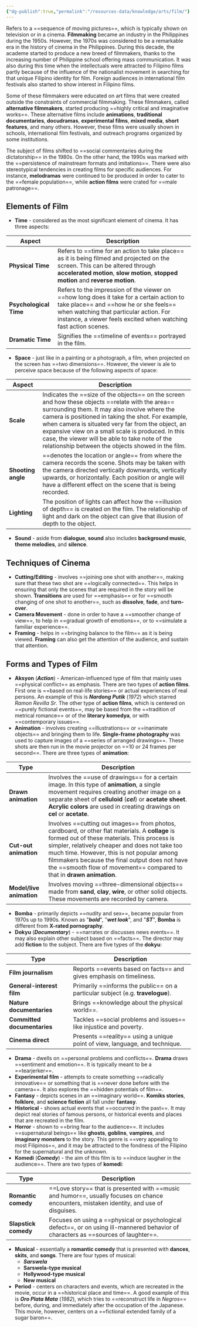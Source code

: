 ```yaml
---
{"dg-publish":true,"permalink":"/resources-data/knowledge/arts/film/"}
---
```


Refers to a ==sequence of moving pictures==, which is typically shown on television or in a cinema. **Filmmaking** became an industry in the Philippines during the 1950s. However, the 1970s was considered to be a remarkable era in the history of cinema in the Philippines. During this decade, the academe started to produce a new breed of filmmakers, thanks to the increasing number of Philippine school offering mass communication. It was also during this time when the intellectuals were attracted to Filipino films partly because of the influence of the nationalist movement in searching for that unique Filipino identity for film. Foreign audiences in international film festivals also started to show interest in Filipino films.

Some of these filmmakers were educated on art films that were created outside the constraints of commercial filmmaking. These filmmakers, called **alternative filmmakers**, started producing ==highly critical and imaginative works==. These alternative films include **animations**, **traditional documentaries**, **docudramas**, **experimental films**, **mixed media**, **short features**, and many others. However, these films were usually shown in schools, international film festivals, and outreach programs organized by some institutions.

The subject of films shifted to ==social commentaries during the dictatorship== in the 1980s. On the other hand, the 1990s was marked with the ==persistence of mainstream formats and imitations==. There were also stereotypical tendencies in creating films for specific audiences. For instance, **melodramas** were continued to be produced in order to cater to the ==female population==, while **action films** were crated for ==male patronage==.

## Elements of Film
* **Time** - considered as the most significant element of cinema. It has three aspects:

| **Aspect**             | **Description**                                                                                                                                                                                                                                 |
| ---------------------- | ----------------------------------------------------------------------------------------------------------------------------------------------------------------------------------------------------------------------------------------------- |
| **Physical Time**      | Refers to ==time for an action to take place== as it is being filmed and projected on the screen. This can be altered through **accelerated motion**, **slow motion**, **stopped motion** and **reverse motion**.                               |
| **Psychological Time** | Refers to the impression of the viewer on ==how long does it take for a certain action to take place== and ==how he or she feels== when watching that particular action. For instance, a viewer feels excited when watching fast action scenes. |
| **Dramatic Time**      | Signifies the ==timeline of events== portrayed in the film.                                                                                                                                                                                     |

* **Space** - just like in a painting or a photograph, a film, when projected on the screen has ==two dimensions==. However, the viewer is ale to perceive space because of the following aspects of space:

| **Aspect**         | **Description**                                                                                                                                                                                                                                                                                                                                                                                                           |
| ------------------ | ------------------------------------------------------------------------------------------------------------------------------------------------------------------------------------------------------------------------------------------------------------------------------------------------------------------------------------------------------------------------------------------------------------------------- |
| **Scale**          | Indicates the ==size of the objects== on the screen and how these objects ==relate with the area== surrounding them. It may also involve where the camera is positioned in taking the shot. For example, when camera is situated very far from the object, an expansive view on a small scale is produced. In this case, the viewer will be able to take note of the relationship between the objects showed in the film. |
| **Shooting angle** | ==denotes the location or angle== from where the camera records the scene. Shots may be taken with the camera directed vertically downwards, vertically upwards, or horizontally. Each position or angle will have a different effect on the scene that is being recorded.                                                                                                                                                |
| **Lighting**       | The position of lights can affect how the ==illusion of depth== is created on the film. The relationship of light and dark on the object can give that illusion of depth to the object.                                                                                                                                                                                                                                   |

* **Sound** - aside from **dialogue**, **sound** also includes **background music**, **theme melodies**, and **silence**.

## Techniques of Cinema
* **Cutting/Editing** - involves ==joining one shot with another==, making sure that these two shot are ==logically connected==. This helps in ensuring that only the scenes that are required in the story will be shown. **Transitions** are used for ==emphasis== or for ==smooth changing of one shot to another==, such as **dissolve**, **fade**, and **turn-over**.
* **Camera Movement** - done in order to have a ==smoother change of view==, to help in ==gradual growth of emotions==, or to ==simulate a familiar experience==.
* **Framing** - helps in ==bringing balance to the film== as it is being viewed. **Framing** can also get the attention of the audience, and sustain that attention.

## Forms and Types of Film
* **Aksyon** (***Action***) - American-influenced type of film that mainly uses ==physical conflict== as emphasis. There are two types of **action films**. First one is ==based on real-life stories== or actual experiences of real persons. An example of this is ***Nardong Putik*** (*1972*) which starred *Ramon Revilla Sr*. The other type of **action films**, which is centered on ==purely fictional events==, may be based from the ==tradition of metrical romance== or of the **literary komedya**, or with ==contemporary issues==. 
* **Animation** - involves creating ==illustrations== or ==inanimate objects== and bringing them to life. **Single-frame photography** was used to capture images of a ==series of arranged drawings==. These shots are then run in the movie projector on ==10 or 24 frames per second==. There are three types of **animation**:

| **Type**                 | **Description**                                                                                                                                                                                                                                                                                                                                                             |
| ------------------------ | --------------------------------------------------------------------------------------------------------------------------------------------------------------------------------------------------------------------------------------------------------------------------------------------------------------------------------------------------------------------------- |
| **Drawn animation**      | Involves the ==use of drawings== for a certain image. In this type of **animation**, a single movement requires creating another image on a separate sheet of **celluloid** (***cel***) or **acetate sheet**. **Acrylic colors** are used in creating drawings on **cel** or **acetate**.                                                                                   |
| **Cut-out animation**    | Involves ==cutting out images== from photos, cardboard, or other flat materials. A **collage** is formed out of these materials. This process is simpler, relatively cheaper and does not take too much time. However, this is not popular among filmmakers because the final output does not have the ==smooth flow of movement== compared to that in **drawn animation**. |
| **Model/live animation** | Involves moving ==three-dimensional objects== made from **sand**, **clay**, **wire**, or other solid objects. These movements are recorded by camera.                                                                                                                                                                                                                       |

* **Bomba** - primarily depicts ==nudity and sex==, became popular from 1970s up to 1990s. Known as "***bold***", "***wet look***", and "***ST***", **Bomba** is different from **X-rated pornography**.
* **Dokyu** (***Documentary***) - ==narrates or discusses news events==. It may also explain other subject based on ==facts==. The director may add **fiction** to the subject. There are five types of the **dokyu**:

| **Type**                    | **Description**                                                                 |
| --------------------------- | ------------------------------------------------------------------------------- |
| **Film journalism**         | Reports ==events based on facts== and gives emphasis on timeliness.             |
| **General-interest film**   | Primarily ==informs the public== on a particular subject (e.g. **travelogue**). |
| **Nature documentaries**    | Brings ==knowledge about the physical world==.                                  |
| **Committed documentaries** | Tackles ==social problems and issues== like injustice and poverty.              |
| **Cinema direct**           | Presents ==reality== using a unique point of view, language, and technique.     |

* **Drama** - dwells on ==personal problems and conflicts==. **Drama** draws ==sentiment and emotion==. It is typically meant to be a ==tearjerker==.
* **Experimental film** - attempts to create something ==radically innovative== or something that is ==never done before with the camera==. It also explores the ==hidden potentials of film==.
* **Fantasy** - depicts scenes in an ==imaginary world==. **Komiks stories**, **folklore**, and **science fiction** all fall under **fantasy**.
* **Historical** - shows actual events that ==occurred in the past==. It may depict real stories of famous persons, or historical events and places that are recreated in the film.
* **Horror** - shown to ==bring fear to the audience==. It includes ==supernatural beings== like **ghosts**, **goblins**, **vampires**, and **imaginary monsters** to the story. This genre is ==very appealing to most Filipinos==, and it may be attracted to the fondness of the Filipino for the supernatural and the unknown.
* **Komedi** (***Comedy***) - the aim of this film is to ==induce laugher in the audience==. There are two types of **komedi**:

| **Type**             | **Description**                                                                                                                           |
| -------------------- | ----------------------------------------------------------------------------------------------------------------------------------------- |
| **Romantic comedy**  | ==Love story== that is presented with ==music and humor==, usually focuses on chance encounters, mistaken identity, and use of disguises. |
| **Slapstick comedy** | Focuses on using a ==physical or psychological defect==, or on using ill-mannered behavior of characters as ==sources of laughter==.      |

* **Musical** - essentially a **romantic comedy** that is presented with **dances**, **skits**, and **songs**. There are four types of musical:
	* ***Sarswela***
	* **Sarswela-type musical**
	* **Hollywood-type musical**
	* **New musical**
* **Period** - centers on characters and events, which are recreated in the movie, occur in a ==historical place and time==. A good example of this is ***Oro Plata Mata*** (*1982*), which tries to ==reconstruct life in *Negros*== before, during, and immediately after the occupation of the Japanese. This movie, however, centers on a ==fictional extended family of a sugar baron==.